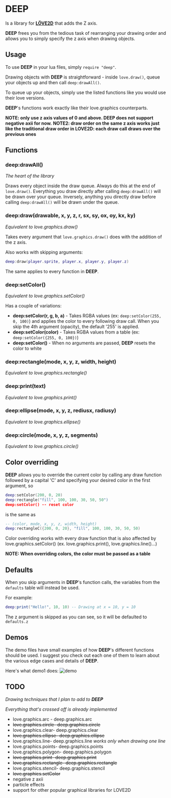 # DEEP
Is a library for [**LÖVE2D**](https://love2d.org) that adds the Z axis.

**DEEP** frees you from the tedious task of rearranging your drawing order and allows you
to simply specify the z axis when drawing objects.



## Usage
To use **DEEP** in your lua files, simply `require "deep"`.

Drawing objects with **DEEP** is straightforward - inside `love.draw()`, queue your objects up and 
then call `deep:drawAll()`.

To queue up your objects, simply use the listed functions like you would use their love versions.

**DEEP**'s functions work exactly like their love.graphics counterparts.

**NOTE: only use z axis values of 0 and above. DEEP does not support negative axii for now.**
**NOTE2: draw order on the same z axis works just like the traditional draw order in LOVE2D: 
each draw call draws over the previous ones**



## Functions

### deep:drawAll()
*The heart of the library*

Draws every object inside the draw queue. Always do this at the end of `love.draw()`.
Everything you draw directly after calling `deep:drawAll()` will be drawn over your queue. 
Inversely, anything you directly draw before calling `deep:drawAll()` will be drawn under the queue.


### deep:draw(drawable, x, y, z, r, sx, sy, ox, oy, kx, ky)
*Equivalent to love.graphics.draw()*

Takes every argument that `love.graphics.draw()` does with the addition of the z axis.

Also works with skipping arguments:

```Lua
deep:draw(player.sprite, player.x, player.y, player.z)
```

The same applies to every function in **DEEP**.


### deep:setColor()
*Equivalent to love.graphics.setColor()*

Has a couple of variations:
* **deep:setColor(r, g, b, a)** - Takes RGBA values (ex: `deep:setColor(255, 0, 100)`) and applies the 
color to every following draw call. When you skip the 4th argument (opacity), the default '255' is 
applied.
* **deep:setColor(color)** - Takes RGBA values from a table (ex: `deep:setColor({255, 0, 100})`)
* **deep:setColor()** - When no arguments are passed, **DEEP** resets the color to white


### deep:rectangle(mode, x, y, z, width, height)
*Equivalent to love.graphics.rectangle()*


### deep:print(text)
*Equivalent to love.graphics.print()*


### deep:ellipse(mode, x, y, z, rediusx, radiusy)
*Equivalent to love.graphics.ellipse()*


### deep:circle(mode, x, y, z, segments)
*Equivalent to love.graphics.circle()*



## Color overriding

**DEEP** allows you to override the current color by calling any draw function followed by a capital
 'C' and specifying your desired color in the first argument, so 

```Lua
deep:setColor(200, 0, 20)
deep:rectangle("fill", 100, 100, 30, 50, 50")
deep:setColor() -- reset color
```

is the same as

```Lua
-- (color, mode, x, y, z, width, height)
deep:rectangleC({200, 0, 20}, "fill", 100, 100, 30, 50, 50) 
```

Color overriding works with every draw function that is also affected by love.graphics.setColor()
(ex. love.graphics.print(), love.graphics.line()...)

**NOTE: When overriding colors, the color must be passed as a table**


## Defaults

When you skip arguments in **DEEP**'s function calls, the variables from the `defaults` table will 
instead be used. 

For example:
```Lua
deep:print("Hello!", 10, 10) -- Drawing at x = 10, y = 10
```

The z argument is skipped as you can see, so it will be defaulted to `defaults.z`

## Demos
The demo files have small examples of how **DEEP**'s different functions should be used. I suggest 
you check out each one of them to learn about the various edge cases and details of **DEEP**.

Here's what demo1 does:
![demo](https://i.imgur.com/jRJXcZL.gif)



## TODO
*Drawing techniques that I plan to add to **DEEP*** 

*Everything that's crossed off is already implemented*
* love.graphics.arc - deep.graphics.arc
* ~~love.graphics.circle- deep.graphics.circle~~
* love.graphics.clear- deep.graphics.clear
* ~~love.graphics.ellipse- deep.graphics.ellipse~~
* love.graphics.line- deep.graphics.line *works only when drawing one line*
* love.graphics.points- deep.graphics.points
* love.graphics.polygon- deep.graphics.polygon
* ~~love.graphics.print- deep.graphics.print~~
* ~~love.graphics.rectangle- deep.graphics.rectangle~~
* love.graphics.stencil- deep.graphics.stencil
* ~~love.graphics.setColor~~
* negative z axii
* particle effects
* support for other popular graphical libraries for LOVE2D
